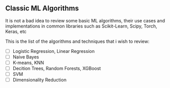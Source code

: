## Classic ML Algorithms

It is not a bad idea to review some basic ML algorithms, their use cases and implementations in common libraries such as Scikit-Learn, Scipy, Torch, Keras, etc

This is the list of the algorithms and techniques that i wish to review:

- [ ] Logistic Regression, Linear Regression
- [ ] Naive Bayes
- [ ] K-means, KNN
- [ ] Decition Trees, Random Forests, XGBoost
- [ ] SVM
- [ ] Dimensionality Reduction